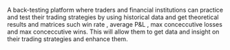 A back-testing platform where traders and financial institutions can practice and test their trading strategies by using historical data and get theoretical results and matrices such win rate , average P&L , max conceccutive losses and max conceccutive wins. This will allow them to get data and insight on their trading strategies and enhance them. 
